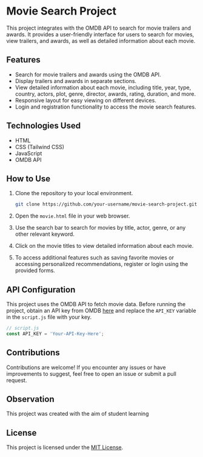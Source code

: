 # Movie Search Project

This project integrates with the OMDB API to search for movie trailers and awards. It provides a user-friendly interface for users to search for movies, view trailers, and awards, as well as detailed information about each movie.

## Features

- Search for movie trailers and awards using the OMDB API.
- Display trailers and awards in separate sections.
- View detailed information about each movie, including title, year, type, country, actors, plot, genre, director, awards, rating, duration, and more.
- Responsive layout for easy viewing on different devices.
- Login and registration functionality to access the movie search features.

## Technologies Used

- HTML
- CSS (Tailwind CSS)
- JavaScript
- OMDB API

## How to Use

1. Clone the repository to your local environment.
   ```bash
   git clone https://github.com/your-username/movie-search-project.git
   ```

2. Open the `movie.html` file in your web browser.

3. Use the search bar to search for movies by title, actor, genre, or any other relevant keyword.

4. Click on the movie titles to view detailed information about each movie.

5. To access additional features such as saving favorite movies or accessing personalized recommendations, register or login using the provided forms.

## API Configuration

This project uses the OMDB API to fetch movie data. Before running the project, obtain an API key from OMDB [here](https://www.omdbapi.com/apikey.aspx) and replace the `API_KEY` variable in the `script.js` file with your key.

```javascript
// script.js
const API_KEY = 'Your-API-Key-Here';
```

## Contributions

Contributions are welcome! If you encounter any issues or have improvements to suggest, feel free to open an issue or submit a pull request.

## Observation

This project was created with the aim of student learning

## License

This project is licensed under the [MIT License](LICENSE).
